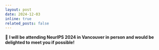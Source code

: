 ```yaml
---
layout: post
date: 2024-12-03
inline: true
related_posts: false
---
```


🚀 **I will be attending NeurIPS 2024 in Vancouver in person and would be delighted to meet you if possible!**
